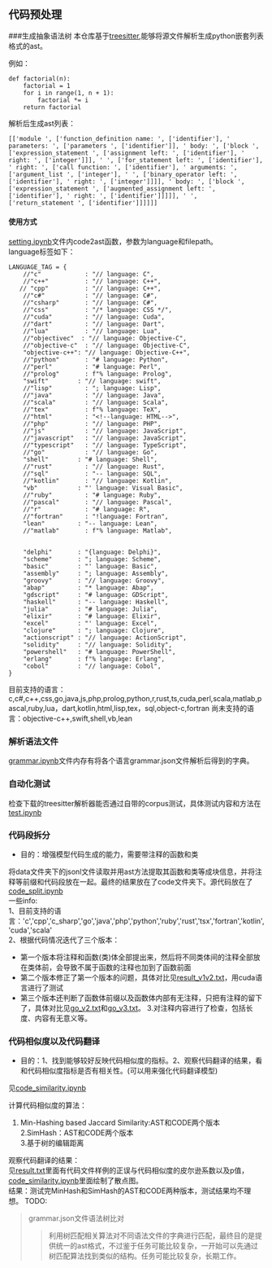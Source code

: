 ## 代码预处理
###生成抽象语法树
本仓库基于[treesitter](https://github.com/tree-sitter/tree-sitter),能够将源文件解析生成python嵌套列表格式的ast。

例如：
```
def factorial(n):
    factorial = 1
    for i in range(1, n + 1):
        factorial *= i
    return factorial
```
解析后生成ast列表：
```
[['module ', ['function_definition name: ', ['identifier'], ' parameters: ', ['parameters ', ['identifier']], ' body: ', ['block ', ['expression_statement ', ['assignment left: ', ['identifier'], ' right: ', ['integer']]], ' ', ['for_statement left: ', ['identifier'], ' right: ', ['call function: ', ['identifier'], ' arguments: ', ['argument_list ', ['integer'], ' ', ['binary_operator left: ', ['identifier'], ' right: ', ['integer']]]], ' body: ', ['block ', ['expression_statement ', ['augmented_assignment left: ', ['identifier'], ' right: ', ['identifier']]]]], ' ', ['return_statement ', ['identifier']]]]]]
```
#### 使用方式
[setting.ipynb](/setting.ipynb)文件内code2ast函数，参数为language和filepath。<br>
language标签如下：
```
LANGUAGE_TAG = {
    //"c"            : "// language: C",
    //"c++"          : "// language: C++",
   // "cpp"          : "// language: C++",
    //"c#"           : "// language: C#",
    //"csharp"       : "// language: C#",
    //"css"          : "/* language: CSS */",
    //"cuda"         : "// language: Cuda",
    //"dart"         : "// language: Dart",
    //"lua"          : "// language: Lua",
    //"objectivec"  : "// language: Objective-C",
    //"objective-c"  : "// language: Objective-C",
    "objective-c++": "// language: Objective-C++",
    //"python"       : "# language: Python",
    //"perl"         : "# language: Perl",
    //"prolog"       : f"% language: Prolog",
    "swift"        : "// language: swift",
    //"lisp"         : "; language: Lisp",
    //"java"         : "// language: Java",
    //"scala"        : "// language: Scala",
    //"tex"          : f"% language: TeX",
    //"html"         : "<!--language: HTML-->",
    //"php"          : "// language: PHP",
    //"js"           : "// language: JavaScript",
    //"javascript"   : "// language: JavaScript",
    //"typescript"   : "// language: TypeScript",
    //"go"           : "// language: Go",
    "shell"        : "# language: Shell",
    //"rust"         : "// language: Rust",
    //"sql"          : "-- language: SQL",
    //"kotlin"       : "// language: Kotlin",
    "vb"           : "' language: Visual Basic",
    //"ruby"         : "# language: Ruby",
    //"pascal"       : "// language: Pascal",
    //"r"            : "# language: R",
    //"fortran"      : "!language: Fortran",
    "lean"         : "-- language: Lean",
    //"matlab"       : f"% language: Matlab",
    
    
    "delphi"       : "{language: Delphi}",
    "scheme"       : "; language: Scheme",
    "basic"        : "' language: Basic",
    "assembly"     : "; language: Assembly",
    "groovy"       : "// language: Groovy",
    "abap"         : "* language: Abap",
    "gdscript"     : "# language: GDScript",
    "haskell"      : "-- language: Haskell",
    "julia"        : "# language: Julia",
    "elixir"       : "# language: Elixir",
    "excel"        : "' language: Excel",
    "clojure"      : "; language: Clojure",
    "actionscript" : "// language: ActionScript",
    "solidity"     : "// language: Solidity",
    "powershell"   : "# language: PowerShell",
    "erlang"       : f"% language: Erlang",
    "cobol"        : "// language: Cobol",
}
```
目前支持的语言：c,c#,c++,css,go,java,js,php,prolog,python,r,rust,ts,cuda,perl,scala,matlab,pascal,ruby,lua，dart,kotlin,html,lisp,tex，sql,object-c,fortran
尚未支持的语言：objective-c++,swift,shell,vb,lean
### 解析语法文件
[grammar.ipynb](/grammar.ipynb)文件内存有将各个语言grammar.json文件解析后得到的字典。

### 自动化测试
检查下载的treesitter解析器能否通过自带的corpus测试，具体测试内容和方法在[test.ipynb](/test.ipynb)<br>

### 代码段拆分
- 目的：增强模型代码生成的能力，需要带注释的函数和类


将data文件夹下的jsonl文件读取并用ast方法提取其函数和类等成块信息，并将注释等前缀和代码段放在一起。最终的结果放在了code文件夹下。源代码放在了[code_split.ipynb](./code_split.ipynb)<br>
一些info:<br>
1、目前支持的语言：'c','cpp','c_sharp','go','java','php','python','ruby','rust','tsx','fortran','kotlin','cuda','scala'<br>
2、根据代码情况迭代了三个版本：
- 第一个版本将注释和函数(类)体全部提出来，然后将不同类体间的注释全部放在类体前，会导致不属于函数的注释也加到了函数前面
- 第二个版本修正了第一个版本的问题，具体对比见[result_v1v2.txt](./test/result_v1v2.txt)，用cuda语言进行了测试
- 第三个版本还判断了函数体前缀以及函数体内部有无注释，只把有注释的留下了，具体对比见[go_v2.txt](./test/go_v2.txt)和[go_v3.txt](./test/go_v3.txt)。
3.对注释内容进行了检查，包括长度、内容有无意义等。

### 代码相似度以及代码翻译
- 目的：1、找到能够较好反映代码相似度的指标。2、观察代码翻译的结果，看和代码相似度指标是否有相关性。(可以用来强化代码翻译模型)


见[code_similarity.ipynb](./code_similarity.ipynb)

计算代码相似度的算法：<br>
1. Min-Hashing based Jaccard Similarity:AST和CODE两个版本<br>
2.SimHash：AST和CODE两个版本<br>
3.基于树的编辑距离

观察代码翻译的结果：<br>
见[result.txt](./data/code_translation/result/result.txt)里面有代码文件样例的正误与代码相似度的皮尔逊系数以及p值，[code_similarity.ipynb](./code_similarity.ipynb)里面绘制了散点图。<br>
结果：测试完MinHash和SimHash的AST和CODE两种版本，测试结果均不理想。
TODO:

> grammar.json文件语法树比对
   > > 利用树匹配相关算法对不同语法文件的字典进行匹配，最终目的是提供统一的ast格式，不过鉴于任务可能比较复杂，一开始可以先通过树匹配算法找到类似的结构。任务可能比较复杂，长期工作。
